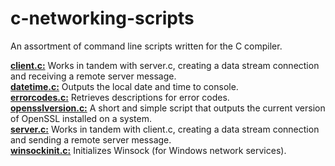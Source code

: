 # c-networking-scripts

An assortment of command line scripts written for the C compiler.  

[**client.c:**](https://github.com/chaseofthejungle/c-networking-scripts/blob/main/scripts/client.c) Works in tandem with server.c, creating a data stream connection and receiving a remote server message.  
[**datetime.c:**](https://github.com/chaseofthejungle/c-networking-scripts/blob/main/scripts/datetime.c) Outputs the local date and time to console.  
[**errorcodes.c:**](https://github.com/chaseofthejungle/c-networking-scripts/blob/main/scripts/errorcodes.c) Retrieves descriptions for error codes.  
[**opensslversion.c:**](https://github.com/chaseofthejungle/c-networking-scripts/blob/main/scripts/opensslversion.c) A short and simple script that outputs the current version of OpenSSL installed on a system.  
[**server.c:**](https://github.com/chaseofthejungle/c-networking-scripts/blob/main/scripts/server.c) Works in tandem with client.c, creating a data stream connection and sending a remote server message.  
[**winsockinit.c:**](https://github.com/chaseofthejungle/c-networking-scripts/blob/main/scripts/winsockinit.c) Initializes Winsock (for Windows network services).
